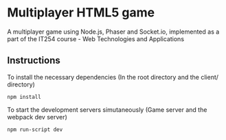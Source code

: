 # Multiplayer HTML5 game
A multiplayer game using Node.js, Phaser and Socket.io, implemented as a part of the IT254 course - Web Technologies and Applications

## Instructions

To install the necessary dependencies (In the root directory and the client/ directory)
```
npm install
```

To start the development servers simutaneously (Game server and the webpack dev server)
```
npm run-script dev
```